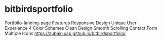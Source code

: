 # bitbirdsportfolio
Portfolio-landing-page
Features
Responsive Design
Unique User Experience
4 Color Schemes
Clean Design
Smooth Scrolling
Contact Form
Multiple Icons
https://zubair-uap.github.io/bitbirdsportfolio/


